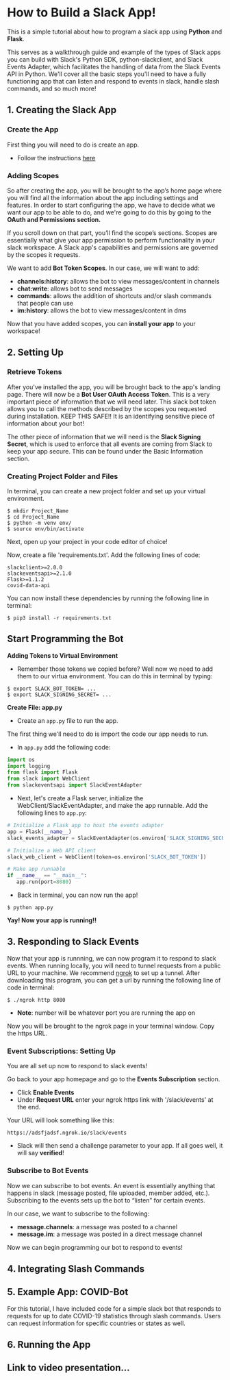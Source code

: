 # How to Build a Slack App!
This is a simple tutorial about how to program a slack app using **Python** and **Flask**. 

This serves as a walkthrough guide and example of the types of Slack apps you can build with Slack's Python SDK, python-slackclient, and Slack Events Adapter, which facilitates the handling of data from the Slack Events API in Python. We'll cover all the basic steps you'll need to have a fully functioning app that can listen and respond to events in slack, handle slash commands, and so much more!

## 1. Creating the Slack App
### **Create the App**

 First thing you will need to do is create an app. 
 - Follow the instructions [here](https://api.slack.com/)

### **Adding Scopes** 

So after creating the app, you will be brought to the app’s home page where you will find all the information about the app including settings and features. 
In order to start configuring the app, we have to decide what we want our app to be able to do, and we're going to do this by going to the **OAuth and Permissions section.**

If you scroll down on that part, you’ll find the scope’s sections. Scopes are essentially what give your app permission to perform functionality in your slack workspace. A Slack app's capabilities and permissions are governed by the scopes it requests.

We want to add **Bot Token Scopes**. In our case, we will want to add:
- **channels:history**: allows the bot to view messages/content in channels
- **chat:write**: allows bot to send messages
- **commands**: allows the addition of shortcuts and/or slash commands that people can use
- **im:history**: allows the bot to view messages/content in dms

Now that you have added scopes, you can **install your app** to your workspace!

## 2. Setting Up
### Retrieve Tokens

After you've installed the app, you will be brought back to the app's landing page. There will now be a **Bot User OAuth Access Token**. This is a very important piece of information that we will need later. This slack bot token allows you to call the methods described by the scopes you requested during installation. KEEP THIS SAFE!! It is an identifying sensitive piece of information about your bot!

The other piece of information that we will need is the **Slack Signing Secret**, which is used to enforce that all events are coming from Slack to keep your app secure. This can be found under the Basic Information section. 

### Creating Project Folder and Files
In terminal, you can create a new project folder and set up your virtual environment. 
```
$ mkdir Project_Name
$ cd Project_Name
$ python -m venv env/
$ source env/bin/activate
```

Next, open up your project in your code editor of choice! 

Now, create a file 'requirements.txt'. Add the following lines of code:
```
slackclient>=2.0.0
slackeventsapi>=2.1.0
Flask>=1.1.2
covid-data-api
```

You can now install these dependencies by running the following line in terminal:
```
$ pip3 install -r requirements.txt
```

## Start Programming the Bot
**Adding Tokens to Virtual Environment**
- Remember those tokens we copied before? Well now we need to add them to our virtua environment. You can do this in terminal by typing: 
```
$ export SLACK_BOT_TOKEN= ...
$ export SLACK_SIGNING_SECRET= ... 
```

**Create File: app.py**
- Create an `app.py` file to run the app.

The first thing we'll need to do is import the code our app needs to run.

- In `app.py` add the following code:

```Python
import os
import logging
from flask import Flask
from slack import WebClient
from slackeventsapi import SlackEventAdapter
```

- Next, let's create a Flask server, initialize the WebClient/SlackEventAdapter, and make the app runnable. Add the following lines to `app.py`:

```Python
# Initialize a Flask app to host the events adapter
app = Flask(__name__)
slack_events_adapter = SlackEventAdapter(os.environ['SLACK_SIGNING_SECRET'], "/slack/events", app)

# Initialize a Web API client
slack_web_client = WebClient(token=os.environ['SLACK_BOT_TOKEN'])

# Make app runnable
if __name__ == "__main__":
   app.run(port=8080)
```

- Back in terminal, you can now run the app!
```
$ python app.py
```

**Yay! Now your app is running!!**

## 3. Responding to Slack Events
Now that your app is runnning, we can now program it to respond to slack events. When running locally, you will need to tunnel requests from a public URL to your machine. We recommend [ngrok](https://ngrok.com/) to set up a tunnel. After downloading this program, you can get a url by running the following line of code in terminal:

```
$ ./ngrok http 8080
```
- **Note**: number will be whatever port you are running the app on

Now you will be brought to the ngrok page in your terminal window. Copy the https URL.

### Event Subscriptions: Setting Up
You are all set up now to respond to slack events! 

Go back to your app homepage and go to the **Events Subscription** section. 
- Click **Enable Events**
- Under **Request URL** enter your ngrok https link with '/slack/events' at the end.

Your URL will look something like this:
```
https://adsfjadsf.ngrok.io/slack/events
```

- Slack will then send a challenge parameter to your app. If all goes well, it will say **verified**!

### Subscribe to Bot Events

Now we can subscribe to bot events. An event is essentially anything that happens in slack (message posted, file uploaded, member added, etc.). Subscribing to the events sets up the bot to “listen” for certain events. 

In our case, we want to subscribe to the following:
- **message.channels**: a message was posted to a channel
- **message.im**: a message was posted in a direct message channel

Now we can begin programming our bot to respond to events!






## 4. Integrating Slash Commands

## 5. Example App: COVID-Bot
For this tutorial, I have included code for a simple slack bot that responds to requests for up to date COVID-19 statistics through slash commands. Users can request information for specific countries or states as well. 

## 6. Running the App

## Link to video presentation... 
